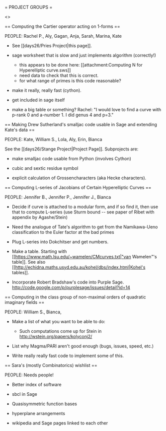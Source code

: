 = PROJECT GROUPS =

<<TableOfContents>>

== Computing the Cartier operator acting on 1-forms ==

PEOPLE: Rachel P., Aly, Gagan, Anja, Sarah, Marina, Kate

  * See [[days26/Pries Project|this page]].

  * sage worksheet that is slow and just implements algorithm (correctly!)
    * this appears to be done here: [[attachment:Computing N for Hyperelliptic curve.sws]]
    * need data to check that this is correct.
    * for what range of primes is this code reasonable?

  * make it really, really fast (cython). 

  * get included in sage itself

  * make a big table or something?   Rachel: "I would love to find a curve with p-rank 0 and a-number 1.   I did genus 4 and p=3."


== Making Drew Sutherland's smalljac code usable in Sage and extending Kate's data ==

PEOPLE: Kate, William S., Lola, Aly, Erin, Bianca

See the [[days26/Stange Project|Project Page]].  Subprojects are:

  * make smalljac code usable from Python (involves Cython)

  * cubic and sextic residue symbol

  * explicit calculation of Grossencharacters (aka Hecke characters). 


== Computing L-series of Jacobians of Certain Hyperelliptic Curves ==

PEOPLE: Jennifer B., Jennifer P., Jennifer J., Bianca

  * Decide if curve is attached to a modular form, and if so find it, then use that to compute L-series (use Sturm bound -- see paper of Ribet with appendix by Agashe/Stein)

  * Need the analogue of Tate's algorithm to get from the Namikawa-Ueno classification to the Euler factor at the bad primes

  * Plug L-series into Dokchitser and get numbers.

  * Make a table.  Starting with [[https://www.math.lsu.edu/~wamelen/CMcurves.txt|"van Wamelen"'s table]].  See also [[http://echidna.maths.usyd.edu.au/kohel/dbs/index.html|Kohel's tables]].

  * Incorporate Robert Bradshaw's code into Purple Sage.  http://code.google.com/p/purplesage/issues/detail?id=14


== Computing in the class group of non-maximal orders of quadratic imaginary fields ==

PEOPLE: William S., Bianca, 

  * Make a list of what you want to be able to do:
      - Such computations come up for Stein in http://wstein.org/papers/kolyconj2/

  * List why Magma/PARI aren't good enough (bugs, issues, speed, etc.)

  * Write really really fast code to implement some of this. 

  
== Sara's (mostly Combinatorics) wishlist ==

PEOPLE:  Needs people!

  * Better index of software
   
  * sbcl in Sage
    
  * Quasisymmetric function bases
  
  * hyperplane arrangements
  
  * wikipedia and Sage pages linked to each other
